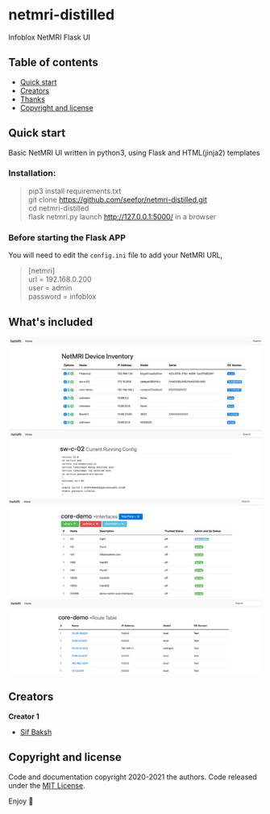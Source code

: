 # netmri-distilled
 Infoblox NetMRI Flask UI

## Table of contents

- [Quick start](#quick-start)
- [Creators](#creators)
- [Thanks](#thanks)
- [Copyright and license](#copyright-and-license)


## Quick start

Basic NetMRI UI written in python3, using Flask and HTML(jinja2) templates

### Installation:  
> pip3 install requirements.txt   
> git clone https://github.com/seefor/netmri-distilled.git  
> cd netmri-distilled  
> flask netmri.py
> launch http://127.0.0.1:5000/ in a browser

### Before starting the Flask APP
You will need to edit the `config.ini` file to add your NetMRI URL, 
> [netmri]  
> url = 192.168.0.200  
> user = admin  
> password = infoblox



## What's included
![1](/img/1.png)
![2](/img/2.png)
![3](/img/3.png)
![4](/img/4.png)


## Creators

**Creator 1**

- [Sif Baksh](https://github.com/seefor)

## Copyright and license

Code and documentation copyright 2020-2021 the authors. Code released under the [MIT License](https://github.com/seefor/bloxone-discovery/blob/main/LICENSE).

Enjoy :metal:
